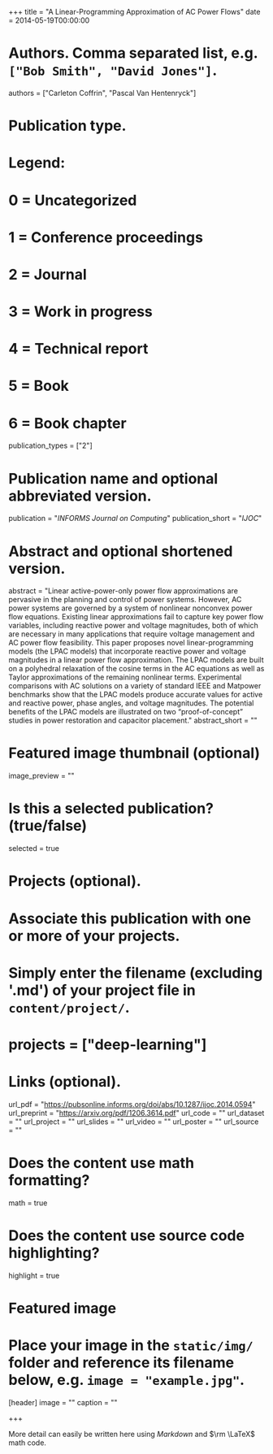 +++
title = "A Linear-Programming Approximation of AC Power Flows"
date = 2014-05-19T00:00:00

# Authors. Comma separated list, e.g. `["Bob Smith", "David Jones"]`.
authors = ["Carleton Coffrin", "Pascal Van Hentenryck"]

# Publication type.
# Legend:
# 0 = Uncategorized
# 1 = Conference proceedings
# 2 = Journal
# 3 = Work in progress
# 4 = Technical report
# 5 = Book
# 6 = Book chapter
publication_types = ["2"]

# Publication name and optional abbreviated version.
publication = "*INFORMS Journal on Computing*"
publication_short = "*IJOC*"

# Abstract and optional shortened version.
abstract = "Linear active-power-only power flow approximations are pervasive in the planning and control of power systems. However, AC power systems are governed by a system of nonlinear nonconvex power flow equations. Existing linear approximations fail to capture key power flow variables, including reactive power and voltage magnitudes, both of which are necessary in many applications that require voltage management and AC power flow feasibility. This paper proposes novel linear-programming models (the LPAC models) that incorporate reactive power and voltage magnitudes in a linear power flow approximation. The LPAC models are built on a polyhedral relaxation of the cosine terms in the AC equations as well as Taylor approximations of the remaining nonlinear terms. Experimental comparisons with AC solutions on a variety of standard IEEE and Matpower benchmarks show that the LPAC models produce accurate values for active and reactive power, phase angles, and voltage magnitudes. The potential benefits of the LPAC models are illustrated on two “proof-of-concept” studies in power restoration and capacitor placement."
abstract_short = ""

# Featured image thumbnail (optional)
image_preview = ""

# Is this a selected publication? (true/false)
selected = true

# Projects (optional).
#   Associate this publication with one or more of your projects.
#   Simply enter the filename (excluding '.md') of your project file in `content/project/`.
# projects = ["deep-learning"]

# Links (optional).
url_pdf = "https://pubsonline.informs.org/doi/abs/10.1287/ijoc.2014.0594"
url_preprint = "https://arxiv.org/pdf/1206.3614.pdf"
url_code = ""
url_dataset = ""
url_project = ""
url_slides = ""
url_video = ""
url_poster = ""
url_source = ""

# Does the content use math formatting?
math = true

# Does the content use source code highlighting?
highlight = true

# Featured image
# Place your image in the `static/img/` folder and reference its filename below, e.g. `image = "example.jpg"`.
[header]
image = ""
caption = ""

+++

More detail can easily be written here using *Markdown* and $\rm \LaTeX$ math code.